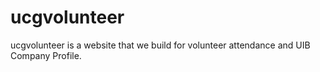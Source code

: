 # ucgvolunteer
ucgvolunteer is a website that we build for volunteer attendance and UIB Company Profile.

